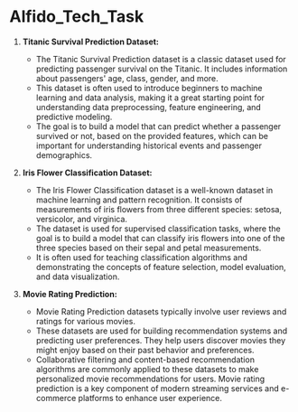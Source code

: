 # Alfido_Tech_Task

1. **Titanic Survival Prediction Dataset:**
   - The Titanic Survival Prediction dataset is a classic dataset used for predicting passenger survival on the Titanic. It includes information about passengers' age, class, gender, and more.
   - This dataset is often used to introduce beginners to machine learning and data analysis, making it a great starting point for understanding data preprocessing, feature engineering, and predictive modeling.
   - The goal is to build a model that can predict whether a passenger survived or not, based on the provided features, which can be important for understanding historical events and passenger demographics.

2. **Iris Flower Classification Dataset:**
   - The Iris Flower Classification dataset is a well-known dataset in machine learning and pattern recognition. It consists of measurements of iris flowers from three different species: setosa, versicolor, and virginica.
   - The dataset is used for supervised classification tasks, where the goal is to build a model that can classify iris flowers into one of the three species based on their sepal and petal measurements.
   - It is often used for teaching classification algorithms and demonstrating the concepts of feature selection, model evaluation, and data visualization.

3. **Movie Rating Prediction:**
   - Movie Rating Prediction datasets typically involve user reviews and ratings for various movies.
   - These datasets are used for building recommendation systems and predicting user preferences. They help users discover movies they might enjoy based on their past behavior and preferences.
   - Collaborative filtering and content-based recommendation algorithms are commonly applied to these datasets to make personalized movie recommendations for users. Movie rating prediction is a key component of modern streaming services and e-commerce platforms to enhance user experience.
